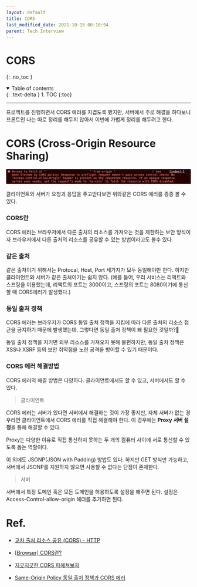 ```yaml
---
layout: default
title: CORS
last_modified_date: 2021-10-15 00:10:94
parent: Tech Interview
---
```


# CORS

{: .no_toc }

<details open markdown="block">
  <summary>
    Table of contents
  </summary>
  {: .text-delta }
1. TOC
{:toc}
</details>

---

프로젝트를 진행하면서 CORS 에러를 지겹도록 봤지만, 서버에서 주로 해결을 하다보니 프론트인 나는 따로 정리를 해두지 않아서 이번에 가볍게 정리를 해두려고 한다.

# CORS (Cross-Origin Resource Sharing)

![cors](/assets/images/tech-interview/cors.png)

클라이언트와 서버가 요청과 응답을 주고받다보면 위와같은 CORS 에러를 종종 볼 수 있다.

### CORS란

CORS 에러는 브라우저에서 다른 출처의 리소스를 가져오는 것을 제한하는 보안 방식이자 브라우저에서 다른 출처의 리소스를 공유할 수 있는 방법이라고도 볼수 있다.

### 같은 출처

같은 출처이기 위해서는 Protocal, Host, Port 세가지가 모두 동일해야만 한다. 하지만 클라이언트와 서버가 같은 출처이기는 쉽지 않다. (예를 들어, 우리 서비스는 리액트와 스프링을 이용했는데, 리액트의 포트는 3000이고, 스프링의 포트는 8080이기에 통신할 때 CORS에러가 발생했다.)

### 동일 출처 정책

CORS 에러는 브라우저가 CORS 동일 출처 정책을 지킴에 따라 다른 출처의 리소스 접근을 금지하기 때문에 발생했는데, 그렇다면 동일 출처 정책이 왜 필요한 것일까?🤔

동일 출처 정책을 지키면 외부 리소스를 가져오지 못해 불편하지만, 동일 출처 정책은 XSS나 XSRF 등의 보안 취약점을 노린 공격을 방어할 수 있기 때문이다.

### CORS 에러 해결방법

CORS 에러의 해결 방법은 다양하다. 클라이언트에서도 할 수 있고, 서버에서도 할 수 있다.

> 클라이언트

CORS 에러는 서버가 있다면 서버에서 해결하는 것이 가장 좋지만, 자체 서버가 없는 경우라면 클라이언트에서 CORS 에러를 직접 해결해야 한다. 이 경우에는 **Proxy 서버 설정**을 통해 해결할 수 있다.

Proxy는 다양한 이유로 직접 통신하지 못하는 두 개의 컴퓨터 사이에 서로 통신할 수 있도록 돕는 역할이다.

이 외에도 JSONP(JSON with Padding) 방법도 있다. 하지만 GET 방식만 가능하고, 서버에서 JSONP를 지원하지 않으면 사용할 수 없다는 단점이 존재한다.

> 서버

서버에서 특정 도메인 혹은 모든 도메인을 허용하도록 설정을 해주면 된다. 설정은 Access-Control-allow-origin 헤더를 추가하면 된다.

# Ref.

- [교차 출처 리소스 공유 (CORS) - HTTP ](https://developer.mozilla.org/ko/docs/Web/HTTP/CORS)

- [[Browser] CORS란?](https://beomy.github.io/tech/browser/cors/)

- [지긋지긋한 CORS 파헤쳐보자](https://velog.io/@jmkim87/%EC%A7%80%EA%B8%8B%EC%A7%80%EA%B8%8B%ED%95%9C-CORS-%ED%8C%8C%ED%97%A4%EC%B3%90%EB%B3%B4%EC%9E%90)

- [Same-Origin Policy 동일 출처 정책과 CORS 에러](https://velog.io/@yejinh/CORS-4tk536f0db)
